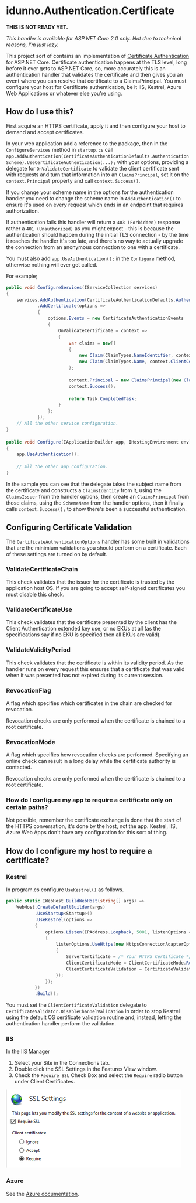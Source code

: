 ﻿# idunno.Authentication.Certificate
 
 **THIS IS NOT READY YET.**

*This handler is available for ASP.NET Core 2.0 only. Not due to technical reasons, I'm just lazy.*

This project sort of contains an implementation of [Certificate Authentication](https://tools.ietf.org/html/rfc5246#section-7.4.4) for ASP.NET Core. 
Certificate authentication happens at the TLS level, long before it ever gets to ASP.NET Core, so, more accurately this is an authentication handler
that validates the certificate and then gives you an event where you can resolve that certificate to a ClaimsPrincipal. You must configure your
host for Certificate authentication, be it IIS, Kestrel, Azure Web Applications or whatever else you're using.

## How do I use this?

First acquire an HTTPS certificate, apply it and then configure your host to demand and accept certificates.

In your web application add a reference to the package, then in the `ConfigureServices` method in `startup.cs` call
`app.AddAuthentication(CertificateAuthenticationDefaults.AuthenticationScheme).UseCertificateAuthentication(...);` with your options, 
providing a delegate for `OnValidateCertificate` to validate the client certificate sent with requests and turn that information 
into an `ClaimsPrincipal`, set it on the `context.Principal` property and call `context.Success()`.

If you change your scheme name in the options for the authentication handler you need to change the scheme name in 
`AddAuthentication()` to ensure it's used on every request which ends in an endpoint that requires authorization.

If authentication fails this handler will return a `403 (Forbidden)` response rather a `401 (Unauthorized)` as you
might expect - this is because the authentication should happen during the initial TLS connection - by the time it 
reaches the handler it's too late, and there's no way to actually upgrade the connection from an anonymous connection 
to one with a certificate.

You must also add `app.UseAuthentication();` in the `Configure` method, otherwise nothing will ever get called.

For example;

```c#
public void ConfigureServices(IServiceCollection services)
{
    services.AddAuthentication(CertificateAuthenticationDefaults.AuthenticationScheme)
            .AddCertificate(options =>
            {
                options.Events = new CertificateAuthenticationEvents
                {
                    OnValidateCertificate = context =>
                    {
                        var claims = new[]
                        {
                            new Claim(ClaimTypes.NameIdentifier, context.ClientCertificate.Subject, ClaimValueTypes.String, context.Options.ClaimsIssuer),
                            new Claim(ClaimTypes.Name, context.ClientCertificate.Subject, ClaimValueTypes.String, context.Options.ClaimsIssuer)
                        };

                        context.Principal = new ClaimsPrincipal(new ClaimsIdentity(claims, context.Scheme.Name));
                        context.Success();

                        return Task.CompletedTask;
                    }
                };
            });
    // All the other service configuration.
}

public void Configure(IApplicationBuilder app, IHostingEnvironment env)
{
    app.UseAuthentication();

    // All the other app configuration.
}
```

In the sample you can see that the delegate takes the subject name from the certificate and constructs a `ClaimsIdentity` from it, 
using the `ClaimsIssuer` from the handler options, then create an `ClaimsPrincipal` from those claims, using the `SchemeName` 
from the handler options, then it finally calls `context.Success();` to show there's been a successful authentication.

## Configuring Certificate Validation

The `CertificateAuthenticationOptions` handler has some built in validations that are the minimium validations you should perform on 
a certificate. Each of these settings are turned on by default.

### ValidateCertificateChain

This check validates that the issuer for the certificate is trusted by the application host OS. If 
you are going to accept self-signed certificates you must disable this check.

### ValidateCertificateUse

This check validates that the certificate presented by the client has the Client Authentication 
extended key use, or no EKUs at all (as the specifications say if no EKU is specified then all EKUs 
are valid). 

### ValidateValidityPeriod

This check validates that the certificate is within its validity period. As the handler runs on every 
request this ensures that a certificate that was valid when it was presented has not expired during
its current session.

### RevocationFlag

A flag which specifies which certificates in the chain are checked for revocation.

Revocation checks are only performed when the certificate is chained to a root certificate.

### RevocationMode 

A flag which specifies how revocation checks are performed.
Specifying an online check can result in a long delay while the certificate authority is contacted.

Revocation checks are only performed when the certificate is chained to a root certificate.


### How do I configure my app to require a certificate only on certain paths?

Not possible, remember the certificate exchange is done that the start of the HTTPS conversation, 
it's done by the host, not the app. Kestrel, IIS, Azure Web Apps don't have any configuration for
this sort of thing.

## How do I configure my host to require a certificate?

### Kestrel

In program.cs configure `UseKestrel()` as follows.

```c#
public static IWebHost BuildWebHost(string[] args) =>
    WebHost.CreateDefaultBuilder(args)
           .UseStartup<Startup>()
           .UseKestrel(options =>
           {
               options.Listen(IPAddress.Loopback, 5001, listenOptions =>
               {
                   listenOptions.UseHttps(new HttpsConnectionAdapterOptions
                   {
                       ServerCertificate = /* Your HTTPS Certificate */,
                       ClientCertificateMode = ClientCertificateMode.RequireCertificate,
                       ClientCertificateValidation = CertificateValidator.DisableChannelValidation
                   });
               });
           })
           .Build();
```
You must set the `ClientCertificateValidation` delegate to `CertificateValidator.DisableChannelValidation` in order to stop Kestrel using the default OS certificate validation routine and, 
instead, letting the authentication handler perform the validation.

### IIS

In the IIS Manager 

1. Select your Site in the Connections tab.
2. Double click the SSL Settings in the Features View window.
3. Check the `Require SSL` Check Box and select the `Require` radio button under Client Certificates.

![Client Certificate Settings in IIS](README-IISConfig.png "Client Certificate Settings in IIS")

### Azure

See the [Azure documentation](https://docs.microsoft.com/en-us/azure/app-service/app-service-web-configure-tls-mutual-auth).